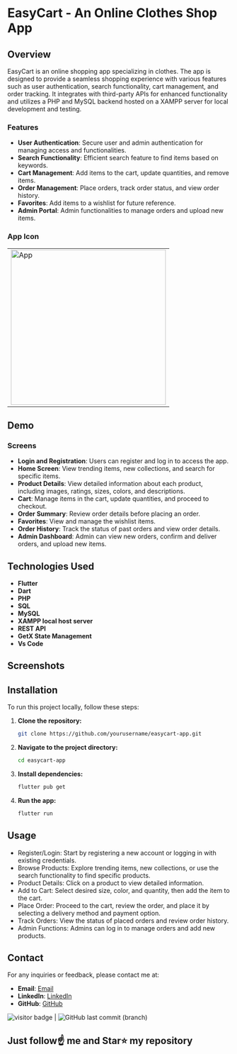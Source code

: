 # EasyCart - An Online Clothes Shop App

## Overview

EasyCart is an online shopping app specializing in clothes. The app is designed to provide a seamless shopping experience with various features such as user authentication, search functionality, cart management, and order tracking. It integrates with third-party APIs for enhanced functionality and utilizes a PHP and MySQL backend hosted on a XAMPP server for local development and testing.

### Features

- **User Authentication**: Secure user and admin authentication for managing access and functionalities.
- **Search Functionality**: Efficient search feature to find items based on keywords.
- **Cart Management**: Add items to the cart, update quantities, and remove items.
- **Order Management**: Place orders, track order status, and view order history.
- **Favorites**: Add items to a wishlist for future reference.
- **Admin Portal**: Admin functionalities to manage orders and upload new items.

### App Icon

<table>
 <td>
  <div>
    <img src="https://i.pinimg.com/564x/7a/2b/7e/7a2b7e0bb32c71f6be74a0cc47e796d9.jpg" width="350" height="350" alt="App">
  </div>
</td>
</table>
<!--
![App Logo]()
-->

## Demo

<!--

![kalamQuiz2](https://user-images.githubusercontent.com/48892208/102683677-ac19d100-41f8-11eb-9e8a-87d03c3460a1.gif)

-->

### Screens

- **Login and Registration**: Users can register and log in to access the app.
- **Home Screen**: View trending items, new collections, and search for specific items.
- **Product Details**: View detailed information about each product, including images, ratings, sizes, colors, and descriptions.
- **Cart**: Manage items in the cart, update quantities, and proceed to checkout.
- **Order Summary**: Review order details before placing an order.
- **Favorites**: View and manage the wishlist items.
- **Order History**: Track the status of past orders and view order details.
- **Admin Dashboard**: Admin can view new orders, confirm and deliver orders, and upload new items.

## Technologies Used

- **Flutter**
- **Dart**
- **PHP**
- **SQL**
- **MySQL**
- **XAMPP local host server**
- **REST API**
- **GetX State Management**
- **Vs Code**

## Screenshots
<!--
******************
<table>
 <td>
  <div>
    <img src="image/Kalamappicon.png" width="300" height="350" alt="App">
  </div>
  <div>AppIcon</div>
  
</td>
 <tr>
 <hr>
  
<!--   <td><img src= "image/Kalamappicon.png" width="300" height="350" alt= "AppIcon"></td> -->
 <!--
 ******************
  <td><img src= "image/photo1.png" width="300" height="350"></td>
  <td><img src = "image/photo2.png" width="300" height="350"></td>
  <td><img src = "image/photo3.png" width="300" height="350"></td>
</tr> 
 </table>
<hr>
<table>
 <tr>
    <td><img src="screenshots/15.jpg" width="800" height="500"></td>
</tr>
 </table>
-->


## Installation

To run this project locally, follow these steps:

1. **Clone the repository:**
   ```bash
   git clone https://github.com/yourusername/easycart-app.git
   ```
2. **Navigate to the project directory:**
   ```bash
   cd easycart-app
   ```
3. **Install dependencies:**
   ```bash
   flutter pub get
   ```
4. **Run the app:**
   ```bash
   flutter run
   ```

## Usage

- Register/Login: Start by registering a new account or logging in with existing credentials.
- Browse Products: Explore trending items, new collections, or use the search functionality to find specific products.
- Product Details: Click on a product to view detailed information.
- Add to Cart: Select desired size, color, and quantity, then add the item to the cart.
- Place Order: Proceed to the cart, review the order, and place it by selecting a delivery method and payment option.
- Track Orders: View the status of placed orders and review order history.
- Admin Functions: Admins can log in to manage orders and add new products.

## Contact

For any inquiries or feedback, please contact me at:

- **Email**: [Email](sanjiv21101@iiitnr.edu.in)
- **LinkedIn**: [LinkedIn](https://www.linkedin.com/in/sanjiv-kushwaha101/)
- **GitHub**: [GitHub](https://github.com/sanjiv0286)

<img src= "https://visitor-badge.laobi.icu/badge?page_id=sanjiv0286/EasyCart-App" alt="visitor badge"/> | ![GitHub last commit (branch)](https://img.shields.io/github/last-commit/sanjiv0286/EasyCart-App/main)

## Just follow☝️ me and Star⭐ my repository
